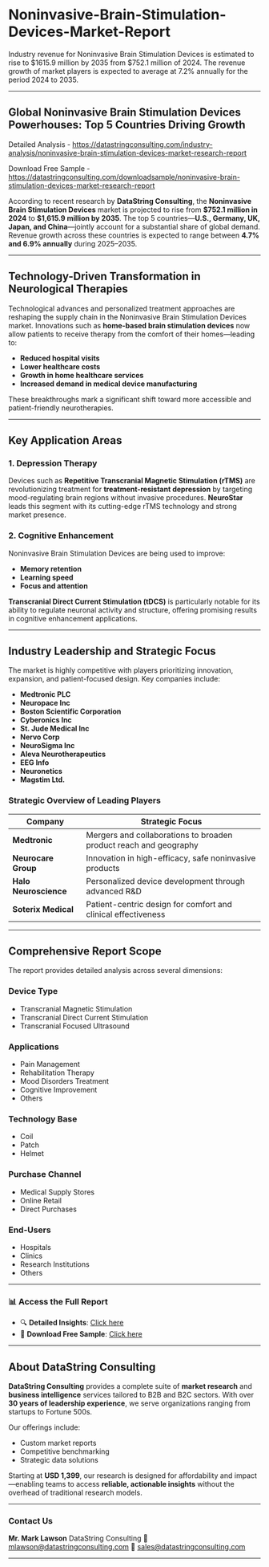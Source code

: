 # Noninvasive-Brain-Stimulation-Devices-Market-Report

Industry revenue for Noninvasive Brain Stimulation Devices is estimated to rise to $1615.9 million by 2035 from $752.1 million of 2024. The revenue growth of market players is expected to average at 7.2% annually for the period 2024 to 2035.

---

## **Global Noninvasive Brain Stimulation Devices Powerhouses: Top 5 Countries Driving Growth**

Detailed Analysis - https://datastringconsulting.com/industry-analysis/noninvasive-brain-stimulation-devices-market-research-report

Download Free Sample - https://datastringconsulting.com/downloadsample/noninvasive-brain-stimulation-devices-market-research-report

According to recent research by **DataString Consulting**, the **Noninvasive Brain Stimulation Devices** market is projected to rise from **\$752.1 million in 2024** to **\$1,615.9 million by 2035**. The top 5 countries—**U.S., Germany, UK, Japan, and China**—jointly account for a substantial share of global demand. Revenue growth across these countries is expected to range between **4.7% and 6.9% annually** during 2025–2035.

---

## **Technology-Driven Transformation in Neurological Therapies**

Technological advances and personalized treatment approaches are reshaping the supply chain in the Noninvasive Brain Stimulation Devices market. Innovations such as **home-based brain stimulation devices** now allow patients to receive therapy from the comfort of their homes—leading to:

* **Reduced hospital visits**
* **Lower healthcare costs**
* **Growth in home healthcare services**
* **Increased demand in medical device manufacturing**

These breakthroughs mark a significant shift toward more accessible and patient-friendly neurotherapies.

---

## **Key Application Areas**

### **1. Depression Therapy**

Devices such as **Repetitive Transcranial Magnetic Stimulation (rTMS)** are revolutionizing treatment for **treatment-resistant depression** by targeting mood-regulating brain regions without invasive procedures.
**NeuroStar** leads this segment with its cutting-edge rTMS technology and strong market presence.

### **2. Cognitive Enhancement**

Noninvasive Brain Stimulation Devices are being used to improve:

* **Memory retention**
* **Learning speed**
* **Focus and attention**

**Transcranial Direct Current Stimulation (tDCS)** is particularly notable for its ability to regulate neuronal activity and structure, offering promising results in cognitive enhancement applications.

---

## **Industry Leadership and Strategic Focus**

The market is highly competitive with players prioritizing innovation, expansion, and patient-focused design. Key companies include:

* **Medtronic PLC**
* **Neuropace Inc**
* **Boston Scientific Corporation**
* **Cyberonics Inc**
* **St. Jude Medical Inc**
* **Nervo Corp**
* **NeuroSigma Inc**
* **Aleva Neurotherapeutics**
* **EEG Info**
* **Neuronetics**
* **Magstim Ltd.**

### **Strategic Overview of Leading Players**

| **Company**           | **Strategic Focus**                                               |
| --------------------- | ----------------------------------------------------------------- |
| **Medtronic**         | Mergers and collaborations to broaden product reach and geography |
| **Neurocare Group**   | Innovation in high-efficacy, safe noninvasive products            |
| **Halo Neuroscience** | Personalized device development through advanced R\&D             |
| **Soterix Medical**   | Patient-centric design for comfort and clinical effectiveness     |

---

## **Comprehensive Report Scope**

The report provides detailed analysis across several dimensions:

### **Device Type**

* Transcranial Magnetic Stimulation
* Transcranial Direct Current Stimulation
* Transcranial Focused Ultrasound

### **Applications**

* Pain Management
* Rehabilitation Therapy
* Mood Disorders Treatment
* Cognitive Improvement
* Others

### **Technology Base**

* Coil
* Patch
* Helmet

### **Purchase Channel**

* Medical Supply Stores
* Online Retail
* Direct Purchases

### **End-Users**

* Hospitals
* Clinics
* Research Institutions
* Others

---

### 📊 **Access the Full Report**

* 🔍 **Detailed Insights**: [Click here](https://datastringconsulting.com/industry-analysis/noninvasive-brain-stimulation-devices-market-research-report)
* 📄 **Download Free Sample**: [Click here](https://datastringconsulting.com/downloadsample/noninvasive-brain-stimulation-devices-market-research-report)

---

## **About DataString Consulting**

**DataString Consulting** provides a complete suite of **market research** and **business intelligence** services tailored to B2B and B2C sectors. With over **30 years of leadership experience**, we serve organizations ranging from startups to Fortune 500s.

Our offerings include:

* Custom market reports
* Competitive benchmarking
* Strategic data solutions

Starting at **USD 1,399**, our research is designed for affordability and impact—enabling teams to access **reliable, actionable insights** without the overhead of traditional research models.

---

### **Contact Us**

**Mr. Mark Lawson**
DataString Consulting
📧 [mlawson@datastringconsulting.com](mailto:mlawson@datastringconsulting.com)
📧 [sales@datastringconsulting.com](mailto:sales@datastringconsulting.com)

---
